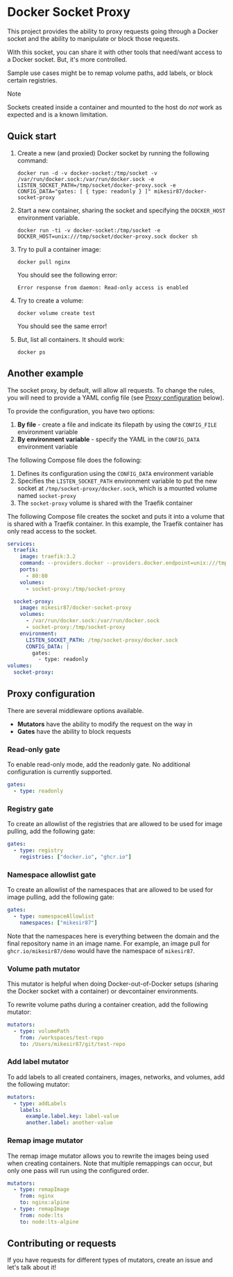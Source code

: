 # Docker Socket Proxy

This project provides the ability to proxy requests going through a Docker socket and the ability to manipulate or block those requests.

With this socket, you can share it with other tools that need/want access to a Docker socket. But, it's more controlled.

Sample use cases might be to remap volume paths, add labels, or block certain registries.

> [!NOTE]
>
> Sockets created inside a container and mounted to the host do _not_ work as expected and is a known limitation.

## Quick start

1. Create a new (and proxied) Docker socket by running the following command:

    ```console
    docker run -d -v docker-socket:/tmp/socket -v /var/run/docker.sock:/var/run/docker.sock -e LISTEN_SOCKET_PATH=/tmp/socket/docker-proxy.sock -e CONFIG_DATA="gates: [ { type: readonly } ]" mikesir87/docker-socket-proxy
    ```

2. Start a new container, sharing the socket and specifying the `DOCKER_HOST` environment variable.

    ```console
    docker run -ti -v docker-socket:/tmp/socket -e DOCKER_HOST=unix:///tmp/socket/docker-proxy.sock docker sh
    ```

3. Try to pull a container image:

    ```console
    docker pull nginx
    ```

    You should see the following error:

    ```
    Error response from daemon: Read-only access is enabled
    ```

4. Try to create a volume:

   ```console
   docker volume create test
   ```

   You should see the same error!

5. But, list all containers. It should work:

   ```console
   docker ps
   ```

## Another example

The socket proxy, by default, will allow all requests. To change the rules, you will need to provide a YAML config file (see [Proxy configuration](#proxy-configuration) below).

To provide the configuration, you have two options:

1. **By file** - create a file and indicate its filepath by using the `CONFIG_FILE` environment variable
2. **By environment variable** - specify the YAML in the `CONFIG_DATA` environment variable

The following Compose file does the following:

1. Defines its configuration using the `CONFIG_DATA` environment variable
2. Specifies the `LISTEN_SOCKET_PATH` environment variable to put the new socket at `/tmp/socket-proxy/docker.sock`, which is a mounted volume named `socket-proxy`
3. The `socket-proxy` volume is shared with the Traefik container

The following Compose file creates the socket and puts it into a volume that is shared with a Traefik container. In this example, the Traefik container has only read access to the socket.

```yaml
services:
  traefik:
    image: traefik:3.2
    command: --providers.docker --providers.docker.endpoint=unix:///tmp/socket-proxy/docker.sock
    ports:
      - 80:80
    volumes:
      - socket-proxy:/tmp/socket-proxy

  socket-proxy:
    image: mikesir87/docker-socket-proxy
    volumes:
      - /var/run/docker.sock:/var/run/docker.sock
      - socket-proxy:/tmp/socket-proxy
    environment:
      LISTEN_SOCKET_PATH: /tmp/socket-proxy/docker.sock
      CONFIG_DATA: |
        gates:
          - type: readonly
volumes:
  socket-proxy:
```

## Proxy configuration

There are several middleware options available. 

- **Mutators** have the ability to modify the request on the way in
- **Gates** have the ability to block requests

### Read-only gate

To enable read-only mode, add the readonly gate. No additional configuration is currently supported.

```yaml
gates:
  - type: readonly
```


### Registry gate

To create an allowlist of the registries that are allowed to be used for image pulling, add the following gate:

```yaml
gates:
  - type: registry
    registries: ["docker.io", "ghcr.io"]
```

### Namespace allowlist gate

To create an allowlist of the namespaces that are allowed to be used for image pulling, add the following gate:

```yaml
gates:
  - type: namespaceAllowlist
    namespaces: ["mikesir87"]
```

Note that the namespaces here is everything between the domain and the final repository name in an image name. For example, an image pull for `ghcr.io/mikesir87/demo` would have the namespace of `mikesir87`.


### Volume path mutator

This mutator is helpful when doing Docker-out-of-Docker setups (sharing the Docker socket with a container) or devcontainer environments.

To rewrite volume paths during a container creation, add the following mutator:

```yaml
mutators:
  - type: volumePath
    from: /workspaces/test-repo
    to: /Users/mikesir87/git/test-repo
```

### Add label mutator

To add labels to all created containers, images, networks, and volumes, add the following mutator:

```yaml
mutators:
  - type: addLabels
    labels:
      example.label.key: label-value
      another.label: another-value
```

### Remap image mutator

The remap image mutator allows you to rewrite the images being used when creating containers. Note that multiple remappings can occur, but only one pass will run using the configured order.

```yaml
mutators:
  - type: remapImage
    from: nginx
    to: nginx:alpine
  - type: remapImage
    from: node:lts
    to: node:lts-alpine
```

## Contributing or requests

If you have requests for different types of mutators, create an issue and let's talk about it!
